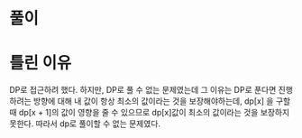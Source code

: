 # 풀이

# 틀린 이유
DP로 접근하려 했다.
하지만, DP로 풀 수 없는 문제였는데 그 이유는 DP로 푼다면 진행하려는 방향에 대해 내 값이 항상 최소의 값이라는 것을 보장해야하는데, dp[x] 을 구할 때 dp[x + 1]의 값이 영향을 줄 수 있으므로 dp[x]값이 최소의 값이라는 것을 보장하지 못한다.
따라서 dp로 풀이할 수 없는 문제였다.
